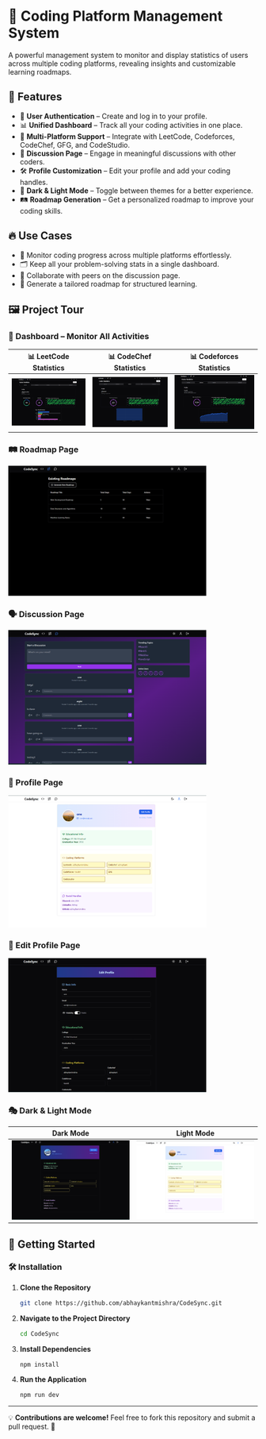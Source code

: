 # 🚀 Coding Platform Management System


A powerful management system to monitor and display statistics of users across multiple coding platforms, revealing insights and customizable learning roadmaps.

## 🌟 Features

- 🔑 **User Authentication** – Create and log in to your profile.
- 📊 **Unified Dashboard** – Track all your coding activities in one place.
- 🔗 **Multi-Platform Support** – Integrate with LeetCode, Codeforces, CodeChef, GFG, and CodeStudio.
- 💬 **Discussion Page** – Engage in meaningful discussions with other coders.
- 🛠 **Profile Customization** – Edit your profile and add your coding handles.
- 🌙 **Dark & Light Mode** – Toggle between themes for a better experience.
- 🛤 **Roadmap Generation** – Get a personalized roadmap to improve your coding skills.

## 🔥 Use Cases

- 📌 Monitor coding progress across multiple platforms effortlessly.
- 🗂 Keep all your problem-solving stats in a single dashboard.
- 🤝 Collaborate with peers on the discussion page.
- 🎯 Generate a tailored roadmap for structured learning.

## 🖼 Project Tour

### 📌 Dashboard – Monitor All Activities

| 📊 LeetCode Statistics | 📊 CodeChef Statistics | 📊 Codeforces Statistics |
|---------|---------|---------|
| ![ LeetCode Statistics](/public/assets/leetcode.png) | ![ CodeChef Statistics](/public/assets/codechef.png) | ![ Codeforces Statistics](/public/assets/codeforces.png) |

<!-- 
#### 📊 LeetCode Statistics
![ LeetCode Statistics](/public/assets/leetcode.png)
<img src="public/assets/leetcode.png" alt="leetcode_img" width="400" />


#### 📊 CodeChef Statistics
![ CodeChef Statistics](/public/assets/codechef.png)
<img src="public/assets/codechef.png" alt="codechef_img" width="400" />

#### 📊 Codeforces Statistics
![ Codeforces Statistics](/public/assets/codeforces.png)
<img src="public/assets/codeforces.png" alt="codechef_img" width="400" />
 -->

### 🛤 Roadmap Page

<!-- ![ Roadmap Page](/public/assets/roadmap.png) -->
<img src="public/assets/roadmap.png" alt="codechef_img" width="400" />

### 🗣 Discussion Page
<!-- ![ Discussion Page](/public/assets/discussion.png) -->
<img src="public/assets/discussion.png" alt="codechef_img" width="400" />

### 🔗 Profile Page

<!-- ![ Profile Page](/public/assets/profile_light.png) -->
<img src="public/assets/profile_light.png" alt="codechef_img" width="400" />

### 📜 Edit Profile Page

<!-- ![ Profile Page](/public/assets/profile_light.png) -->
<img src="public/assets/editprofile.png" alt="codechef_img" width="400" />

### 🎭 Dark & Light Mode
| Dark Mode | Light Mode |
|-----------|-----------|
| ![Dark Mode](/public/assets/profile_dark.png) | ![Light Mode](/public/assets/profile_light.png) |

&#x20;

## 🚀 Getting Started

### 🛠 Installation

1. **Clone the Repository**
   ```bash
   git clone https://github.com/abhaykantmishra/CodeSync.git
   ```
2. **Navigate to the Project Directory**
   ```bash
   cd CodeSync
   ```
3. **Install Dependencies**
   ```bash
   npm install
   ```
4. **Run the Application**
   ```bash
   npm run dev
   ```

<!-- ## 📜 License

This project is licensed under the MIT License. -->

---

💡 **Contributions are welcome!** Feel free to fork this repository and submit a pull request. 🚀

